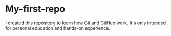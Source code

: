 # My-first-repo
I created this repository to learn how Git and GitHub work. It's only intended for personal education and hands-on experience.
